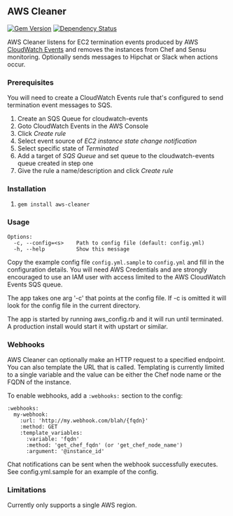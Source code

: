 ## AWS Cleaner

[![Gem Version](https://badge.fury.io/rb/aws-cleaner.svg)](http://badge.fury.io/rb/aws-cleaner)
[![Dependency Status](https://gemnasium.com/badges/github.com/eheydrick/aws-cleaner.svg)](https://gemnasium.com/github.com/eheydrick/aws-cleaner)

AWS Cleaner listens for EC2 termination events produced by AWS [CloudWatch Events](http://docs.aws.amazon.com/AmazonCloudWatch/latest/DeveloperGuide/WhatIsCloudWatchEvents.html)
and removes the instances from Chef and Sensu monitoring. Optionally
sends messages to Hipchat or Slack when actions occur.

### Prerequisites

You will need to create a CloudWatch Events rule that's configured to send termination event messages to SQS.

1. Create an SQS Queue for cloudwatch-events
2. Goto CloudWatch Events in the AWS Console
3. Click *Create rule*
4. Select event source of *EC2 instance state change notification*
5. Select specific state of *Terminated*
6. Add a target of *SQS Queue* and set queue to the cloudwatch-events queue created in step one
7. Give the rule a name/description and click *Create rule*

### Installation

1. `gem install aws-cleaner`

### Usage

```
Options:
  -c, --config=<s>    Path to config file (default: config.yml)
  -h, --help          Show this message
```

Copy the example config file ``config.yml.sample`` to ``config.yml``
and fill in the configuration details. You will need AWS Credentials
and are strongly encouraged to use an IAM user with access limited to
the AWS CloudWatch Events SQS queue.

The app takes one arg '-c' that points at the config file. If -c is
omitted it will look for the config file in the current directory.

The app is started by running aws_config.rb and it will run until
terminated. A production install would start it with upstart or
similar.

### Webhooks

AWS Cleaner can optionally make an HTTP request to a specified endpoint. You can
also template the URL that is called. Templating is currently limited to a single
variable and the value can be either the Chef node name or the FQDN of the instance.

To enable webhooks, add a `:webhooks:` section to the config:

```
:webhooks:
  my-webhook:
    :url: 'http://my.webhook.com/blah/{fqdn}'
    :method: GET
    :template_variables:
      :variable: 'fqdn'
      :method: 'get_chef_fqdn' (or 'get_chef_node_name')
      :argument: '@instance_id'
```

Chat notifications can be sent when the webhook successfully executes. See
config.yml.sample for an example of the config.

### Limitations

Currently only supports a single AWS region.

